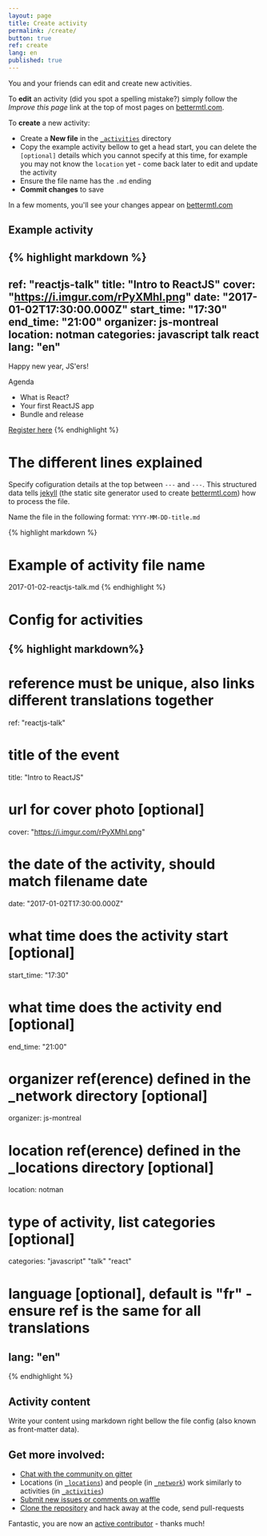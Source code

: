 ```yaml
---
layout: page
title: Create activity
permalink: /create/
button: true
ref: create
lang: en
published: true
---
```

You and your friends can edit and create new activities.

To **edit** an activity (did you spot a spelling mistake?) simply follow the *Improve this page* link at the top of most pages on [bettermtl.com](http://bettermtl.com).

To **create** a new activity:

- Create a **New file** in the <code class="highlighter-rouge"><a href="https://github.com/bettermtl/bettermtl.github.io/tree/master/_activities" target="_blank">_activities</a></code> directory
- Copy the example activity bellow to get a head start, you can delete the `[optional]` details which you cannot specify at this time, for example you may not know the `location` yet - come back later to edit and update the activity
- Ensure the file name has the `.md` ending
- **Commit changes** to save

In a few moments, you'll see your changes appear on [bettermtl.com](http://bettermtl.com)

## Example activity
{% highlight markdown %}
---
ref: "reactjs-talk"
title: "Intro to ReactJS"
cover: "https://i.imgur.com/rPyXMhl.png"
date: "2017-01-02T17:30:00.000Z"
start_time: "17:30"
end_time: "21:00"
organizer: js-montreal
location: notman
categories: javascript talk react
lang: "en"
---
Happy new year, JS'ers!

Agenda

- What is React?
- Your first ReactJS app
- Bundle and release

[Register here](http://eventbrite.com)
{% endhighlight %}

# The different lines explained
Specify cofiguration details at the top between `---` and `---`. This structured data tells [jekyll](jekyllrb.com) (the static site generator used to create [bettermtl.com](http://bettermtl.com)) how to process the file.

Name the file in the following format: `YYYY-MM-DD-title.md`

{% highlight markdown %}
# Example of activity file name
2017-01-02-reactjs-talk.md
{% endhighlight %}

# Config for activities
{% highlight markdown%}
---
# reference must be unique, also links different translations together
ref: "reactjs-talk"
# title of the event
title: "Intro to ReactJS"
# url for cover photo [optional]
cover: "https://i.imgur.com/rPyXMhl.png"
# the date of the activity, should match filename date
date: "2017-01-02T17:30:00.000Z"
# what time does the activity start [optional]
start_time: "17:30" 
# what time does the activity end [optional]
end_time: "21:00"
# organizer ref(erence) defined in the _network directory [optional]
organizer: js-montreal
# location ref(erence) defined in the _locations directory [optional]
location: notman
# type of activity, list categories [optional]
categories: "javascript" "talk" "react"
# language [optional], default is "fr" - ensure ref is the same for all translations
lang: "en"
---
{% endhighlight %}

## Activity content

Write your content using markdown right bellow the file config (also known as front-matter data).

## Get more involved:

- [Chat with the community on gitter](https://gitter.im/bettermtl/general)
- Locations (in <code class="highlighter-rouge"><a href="https://github.com/bettermtl/bettermtl.github.io/tree/master/_locations" target="_blank">_locations</a></code>) and people (in <code class="highlighter-rouge"><a href="https://github.com/bettermtl/bettermtl.github.io/tree/master/_network" target="_blank">_network</a></code>) work similarly to activities (in <code class="highlighter-rouge"><a href="https://github.com/bettermtl/bettermtl.github.io/tree/master/_activities" target="_blank">_activities</a></code>)
- [Submit new issues or comments on waffle](https://waffle.io/bettermtl/bettermtl.github.io)
- [Clone the repository](https://github.com/bettermtl/bettermtl.github.io) and hack away at the code, send pull-requests

Fantastic, you are now an [active contributor](https://github.com/bettermtl/bettermtl.github.io/graphs/contributors) - thanks much!

